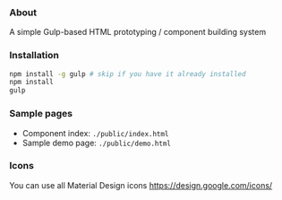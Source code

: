 ### About

A simple Gulp-based HTML prototyping / component building system

### Installation

```sh
npm install -g gulp # skip if you have it already installed
npm install
gulp
```

### Sample pages

* Component index: ```./public/index.html```
* Sample demo page: ```./public/demo.html```


### Icons

You can use all Material Design icons https://design.google.com/icons/ 